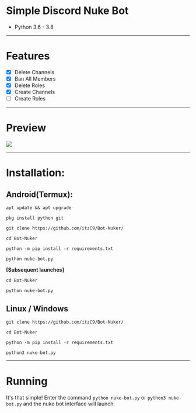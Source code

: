 # Simple Discord Nuke Bot
* Python 3.6 - 3.8
***
# Features
 - [x] Delete Channels
 - [x] Ban All Members
 - [x] Delete Roles
 - [x] Create Channels
 - [ ] Create Roles

***
# Preview
![](https://media.discordapp.net/attachments/744606263811506176/798978368510885928/unknown.png?width=452&height=567)

***
# Installation:
## Android(Termux):
```console
apt update && apt upgrade

pkg install python git

git clone https://github.com/itzC9/Bot-Nuker/

cd Bot-Nuker

python -m pip install -r requirements.txt

python nuke-bot.py
```
**[Subsequent launches]**
```console
cd Bot-Nuker

python nuke-bot.py
```
## Linux / Windows
```console
git clone https://github.com/itzC9/Bot-Nuker/

cd Bot-Nuker

python -m pip install -r requirements.txt

python3 nuke-bot.py
```

***
# Running
It's that simple! Enter the command `python nuke-bot.py` or `python3 nuke-bot.py` and the nuke bot interface will launch.

